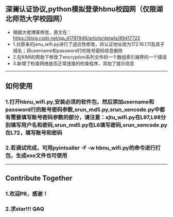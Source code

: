 ## 深澜认证协议,python模拟登录hbnu校园网（仅限湖北师范大学校园网）

- 根据大佬博客修改，原文在：https://blog.csdn.net/qq_41797946/article/details/89417722
- 1.对原来的jxnu_wifi.py进行了适应性修改，将认证地址改为172.16.1.11及其子域名；将username和password行的账号密码信息删除
- 2.在KIMI的帮助下修改了encryption系列文件的一个数组索引越界的一个错误
- 3.新增了检查网络是否正常连接的检查程序，添加了提示信息

---

## 如何使用

### 1.打开hbnu_wifi.py,安装必须的软件包，然后添加username和password行的账号密码参数,srun_md5.py,srun_xencode.py中都有需要填写账号密码参数的部分，请注意：xjtu_wifi.py在L97,L98分别填写用户名和密码,srun_md5.py在L6填写密码,srun_xencode.py在L72，填写账号和密码

### 2.若调试完成，可用pyintsaller -F -w hbnu_wifi.py的命令进行打包，生成exe文件也可使用

---

## Contribute Together

### 1.欢迎PR，感谢！

### 2.求star!!! QAQ
